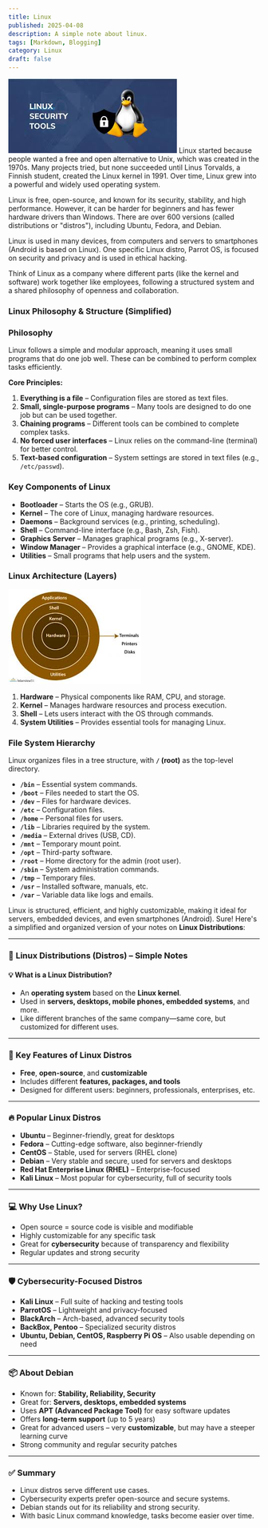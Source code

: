 ```yaml
---
title: Linux
published: 2025-04-08
description: A simple note about linux.
tags: [Markdown, Blogging]
category: Linux
draft: false
---
```


![alt text](../../assets/images/image1.png)
Linux started because people wanted a free and open alternative to Unix, which was created in the 1970s. Many projects tried, but none succeeded until Linus Torvalds, a Finnish student, created the Linux kernel in 1991. Over time, Linux grew into a powerful and widely used operating system.

Linux is free, open-source, and known for its security, stability, and high performance. However, it can be harder for beginners and has fewer hardware drivers than Windows. There are over 600 versions (called distributions or "distros"), including Ubuntu, Fedora, and Debian.

Linux is used in many devices, from computers and servers to smartphones (Android is based on Linux). One specific Linux distro, Parrot OS, is focused on security and privacy and is used in ethical hacking.

Think of Linux as a company where different parts (like the kernel and software) work together like employees, following a structured system and a shared philosophy of openness and collaboration.

### **Linux Philosophy & Structure (Simplified)**

### **Philosophy**

Linux follows a simple and modular approach, meaning it uses small programs that do one job well. These can be combined to perform complex tasks efficiently.

**Core Principles:**

1. **Everything is a file** – Configuration files are stored as text files.
2. **Small, single-purpose programs** – Many tools are designed to do one job but can be used together.
3. **Chaining programs** – Different tools can be combined to complete complex tasks.
4. **No forced user interfaces** – Linux relies on the command-line (terminal) for better control.
5. **Text-based configuration** – System settings are stored in text files (e.g., `/etc/passwd`).

### **Key Components of Linux**

- **Bootloader** – Starts the OS (e.g., GRUB).
- **Kernel** – The core of Linux, managing hardware resources.
- **Daemons** – Background services (e.g., printing, scheduling).
- **Shell** – Command-line interface (e.g., Bash, Zsh, Fish).
- **Graphics Server** – Manages graphical programs (e.g., X-server).
- **Window Manager** – Provides a graphical interface (e.g., GNOME, KDE).
- **Utilities** – Small programs that help users and the system.

### **Linux Architecture (Layers)**
![alt text](../../assets/images/image.png)
1. **Hardware** – Physical components like RAM, CPU, and storage.
2. **Kernel** – Manages hardware resources and process execution.
3. **Shell** – Lets users interact with the OS through commands.
4. **System Utilities** – Provides essential tools for managing Linux.

### **File System Hierarchy**

Linux organizes files in a tree structure, with **`/` (root)** as the top-level directory.

- **`/bin`** – Essential system commands.
- **`/boot`** – Files needed to start the OS.
- **`/dev`** – Files for hardware devices.
- **`/etc`** – Configuration files.
- **`/home`** – Personal files for users.
- **`/lib`** – Libraries required by the system.
- **`/media`** – External drives (USB, CD).
- **`/mnt`** – Temporary mount point.
- **`/opt`** – Third-party software.
- **`/root`** – Home directory for the admin (root user).
- **`/sbin`** – System administration commands.
- **`/tmp`** – Temporary files.
- **`/usr`** – Installed software, manuals, etc.
- **`/var`** – Variable data like logs and emails.

Linux is structured, efficient, and highly customizable, making it ideal for servers, embedded devices, and even smartphones (Android).
Sure! Here's a simplified and organized version of your notes on **Linux Distributions**:

---

### 🐧 **Linux Distributions (Distros) – Simple Notes**

#### 💡 What is a Linux Distribution?
- An **operating system** based on the **Linux kernel**.
- Used in **servers, desktops, mobile phones, embedded systems**, and more.
- Like different branches of the same company—same core, but customized for different uses.

---

### 🧩 Key Features of Linux Distros
- **Free**, **open-source**, and **customizable**
- Includes different **features, packages, and tools**
- Designed for different users: beginners, professionals, enterprises, etc.

---

### 🔥 Popular Linux Distros
- **Ubuntu** – Beginner-friendly, great for desktops
- **Fedora** – Cutting-edge software, also beginner-friendly
- **CentOS** – Stable, used for servers (RHEL clone)
- **Debian** – Very stable and secure, used for servers and desktops
- **Red Hat Enterprise Linux (RHEL)** – Enterprise-focused
- **Kali Linux** – Most popular for cybersecurity, full of security tools

---

### 💻 Why Use Linux?
- Open source = source code is visible and modifiable
- Highly customizable for any specific task
- Great for **cybersecurity** because of transparency and flexibility
- Regular updates and strong security

---

### 🛡️ Cybersecurity-Focused Distros
- **Kali Linux** – Full suite of hacking and testing tools
- **ParrotOS** – Lightweight and privacy-focused
- **BlackArch** – Arch-based, advanced security tools
- **BackBox, Pentoo** – Specialized security distros
- **Ubuntu, Debian, CentOS, Raspberry Pi OS** – Also usable depending on need

---

### 📦 About **Debian**
- Known for: **Stability, Reliability, Security**
- Great for: **Servers, desktops, embedded systems**
- Uses **APT (Advanced Package Tool)** for easy software updates
- Offers **long-term support** (up to 5 years)
- Great for advanced users – very **customizable**, but may have a steeper learning curve
- Strong community and regular security patches

---

### ✅ Summary
- Linux distros serve different use cases.
- Cybersecurity experts prefer open-source and secure systems.
- Debian stands out for its reliability and strong security.
- With basic Linux command knowledge, tasks become easier over time.

